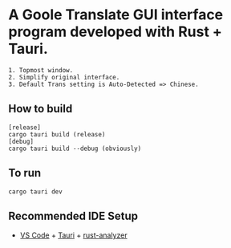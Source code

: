 # A Goole Translate GUI interface program developed with Rust + Tauri.
    1. Topmost window.
    2. Simplify original interface.
    3. Default Trans setting is Auto-Detected => Chinese.

## How to build
    [release]
    cargo tauri build (release)
    [debug]
    cargo tauri build --debug (obviously)

## To run
    cargo tauri dev


## Recommended IDE Setup

- [VS Code](https://code.visualstudio.com/) + [Tauri](https://marketplace.visualstudio.com/items?itemName=tauri-apps.tauri-vscode) + [rust-analyzer](https://marketplace.visualstudio.com/items?itemName=rust-lang.rust-analyzer)

